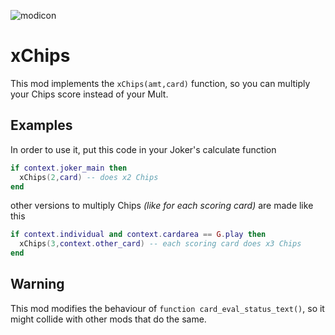 ![modicon](https://raw.githubusercontent.com/cerloCasa/xChips/main/assets/2x/modicon.png)
# xChips
This mod implements the `xChips(amt,card)` function, so you can multiply your Chips score instead of your Mult.
## Examples
In order to use it, put this code in your Joker's calculate function
```lua
if context.joker_main then
  xChips(2,card) -- does x2 Chips
end
```
other versions to multiply Chips *(like for each scoring card)* are made like this
```lua
if context.individual and context.cardarea == G.play then
  xChips(3,context.other_card) -- each scoring card does x3 Chips
end
```
## Warning
This mod modifies the behaviour of `function card_eval_status_text()`, so it might collide with other mods that do the same.
